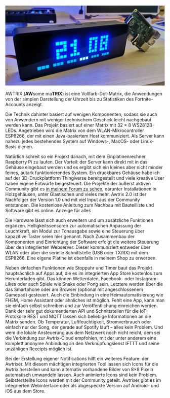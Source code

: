 ![AWTRIX Pro](\assets\awtrix_pro.jpg)

AWTRIX (**AW**some ma**TRIX**) ist eine Vollfarb-Dot-Matrix, die Anwendungen von der simplen Darstellung der Uhrzeit bis zu Statistiken des Fortnite-Accounts anzeigt.

Die Technik dahinter basiert auf wenigen Komponenten, sodass sie auch von Anwendern mit weniger technischem Geschick leicht nachgebaut werden kann. Das Projekt basiert auf einer Matrix mit 32 × 8 WS2812B-LEDs. Angetrieben wird die Matrix von dem WLAN-Mikrocontroller ESP8266, der mit einen Java-basiertem Host kommuniziert. Als Server kann nahezu jedes bestehendes System auf Windows-, MacOS- oder Linux-Basis dienen.

Natürlich schreit so ein Projekt danach, mit dem Einplatinenrechner Raspberry Pi zu laufen. Der Vorteil: der Server kann direkt mit in das Gehäuse eingebaut werden und es ergibt sich ein kleines aber nicht minder feines, autark funktionierendes System. Ein druckbares Gehäuse habe ich auf der 3D-Druckplattform Thingiverse bereitgestellt und viele kreative User haben eigene Entwürfe beigesteuert. Die Projekte der äußerst aktiven Community gibt es [in meinem Forum zu sehen](https://forum.blueforcer.de/d/22-show-your-awtrix/), darunter Installationen in Holzgehäusen, unter Glastischen und vieles mehr. Awtrix 2.0 ist der Nachfolger der Version 1.0 und mit viel Input aus der Community entstanden. Die kostenlose Anleitung zum Nachbau mit Bauteilliste und Software gibt es online.
Anzeige für alles

Die Hardware lässt sich auch erweitern und um zusätzliche Funktionen ergänzen. Helligkeitssensoren zur automatischen Anpassung der Leuchtkraft, ein Modul zur Tonausgabe sowie eine Steuerung über kapazitive Taster seien hier genannt. Nach Zusammenbau der Komponenten und Einrichtung der Software erfolgt die weitere Steuerung über den integrierten Webserver. Dieser kommuniziert entweder über WLAN oder über die serielle Schnittstelle (USB oder TX/RX) mit dem ESP8266. Eine eigene Platine ist ebenfalls in meinem Shop zu erwerben.

Neben einfachen Funktionen wie Stoppuhr und Timer baut das Projekt hauptsächlich auf Apps auf, die es im integrierten App Store kostenlos zum Herunterladen gibt. Das können Wetterdaten, Facebook- oder Instagram-Likes oder auch Spiele wie Snake oder Pong sein. Letztere werden über die das Smartphone oder am Browser (optional mit angeschlossenem Gamepad) gesteuert. Auch die Einbindung in eine Heimautomatisierung wie FHEM, Home Assistant oder ähnliches ist möglich. Fehlt eine App, kann man sie einfach selbst schreiben und zur Veröffentlichung einreichen werden.
Dank der sehr gut dokumentierten API und Schnittstellen für die IoT-Protokolle REST und MQTT lassen sich beliebige Informationen an die Matrix senden. Ob Temperatur, Luftfeuchtigkeit, Stromverbrauch oder einfach nur der Song, der gerade auf Spotify läuft – alles kein Problem. Und wem die lokale Ansteuerung aus dem Netzwerk noch nicht reicht, dem sei die Verbindung zur Awtrix-Cloud empfohlen, mit der unter anderem eine komplett anonyme Anbindung an den Verknüpfungsienst IFTTT und seine unzähligen Receipts möglich ist.

Bei der Erstellung eigener Notifications hilft ein weiteres Feature: der Awtrixer. Mit diesem mächtigen integrierten Tool lassen sich Icons für die Awtrix herstellen und kann alternativ vorhandene Bilder von 8×8 Pixeln automatisch umwandeln lassen. Auch animierte Icons sind kein Problem. Selbsterstellte Icons werden mit der Community geteilt. Awtrixer gibt es im integrierten Webinterface oder als abgespeckte Version auf Android- und iOS aus dem Store. 
